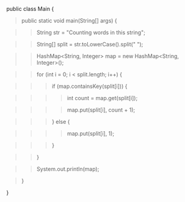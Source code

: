 public class Main {

> public static void main(String\[\] args) {

> > String str = \"Counting words in this string\";

> > String\[\] split = str.toLowerCase().split(\" \");

> > HashMap\<String, Integer> map = new HashMap\<String, Integer>();

> > for (int i = 0; i \< split.length; i++) {

> > > if (map.containsKey(split\[i\])) {

> > > > int count = map.get(split\[i\]);

> > > > map.put(split\[i\], count + 1);

> > > } else {

> > > > map.put(split\[i\], 1);

> > > }

> > }

> > System.out.println(map);

> }

}